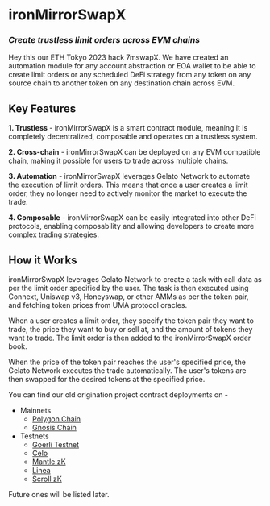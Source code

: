 # ironMirrorSwapX
### _**Create trustless limit orders across EVM chains**_

Hey this our ETH Tokyo 2023 hack 7mswapX. We have created an automation module for any account abstraction or EOA wallet to be able to create limit orders or any scheduled DeFi strategy from any token on any source chain to another token on any destination chain across EVM.

## Key Features
**1. Trustless** - ironMirrorSwapX is a smart contract module, meaning it is completely decentralized, composable and operates on a trustless system.

**2. Cross-chain** - ironMirrorSwapX can be deployed on any EVM compatible chain, making it possible for users to trade across multiple chains.

**3. Automation** - ironMirrorSwapX leverages Gelato Network to automate the execution of limit orders. This means that once a user creates a limit order, they no longer need to actively monitor the market to execute the trade.

**4. Composable** - ironMirrorSwapX can be easily integrated into other DeFi protocols, enabling composability and allowing developers to create more complex trading strategies.

## How it Works
ironMirrorSwapX leverages Gelato Network to create a task with call data as per the limit order specified by the user. The task is then executed using Connext, Uniswap v3, Honeyswap, or other AMMs as per the token pair, and fetching token prices from UMA protocol oracles.

When a user creates a limit order, they specify the token pair they want to trade, the price they want to buy or sell at, and the amount of tokens they want to trade. The limit order is then added to the ironMirrorSwapX order book.

When the price of the token pair reaches the user's specified price, the Gelato Network executes the trade automatically. The user's tokens are then swapped for the desired tokens at the specified price.

You can find our old origination project contract deployments on - 
* Mainnets
  * <a href="https://polygonscan.com/address/0xc082906f6744b3438c9ef78c738b225af8e17021#tokentxns" target="_blank">Polygon Chain</a>
  * <a href="https://gnosisscan.io/address/0xaa3E5FA2DcB475752AC1fbE86769201A1e30b29B" target="_blank">Gnosis Chain</a>
* Testnets
  * <a href="https://goerli.etherscan.io/address/0xd55cb9fa29c5E66B2681dfbA56e3bcAae15571ed" target="_blank">Goerli Testnet</a>
  * <a href="https://alfajores.celoscan.io/address/0x363109864e7505b9d81ba5aca261fa3824a3540f" target="_blank">Celo</a>
  * <a href="https://explorer.testnet.mantle.xyz/tx/0xfb8c6d3d85314b5ac8e57ea9d33d2d7403bf7edb8cd90806782d8987ac57c87c" target="_blank">Mantle zK</a>
  * <a href="https://explorer.goerli.linea.build/address/0x0062623038c3A46765b359Cc6621C4b8BD7fca5c" target="_blank">Linea</a>
  * <a href="https://blockscout.scroll.io/tx/0xe0d0f13ef99af60c35aafa309b843ad94ca3c4d1a91c3474a5d2364152a0736e" target="_blank">Scroll zK</a>
 
 Future ones will be listed later.
